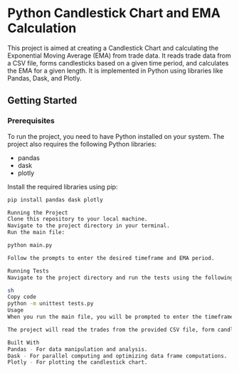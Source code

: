 # Python Candlestick Chart and EMA Calculation

This project is aimed at creating a Candlestick Chart and calculating the Exponential Moving Average (EMA) from trade data. It reads trade data from a CSV file, forms candlesticks based on a given time period, and calculates the EMA for a given length. It is implemented in Python using libraries like Pandas, Dask, and Plotly.

## Getting Started

### Prerequisites

To run the project, you need to have Python installed on your system. The project also requires the following Python libraries:
- pandas
- dask
- plotly

Install the required libraries using pip:

```sh
pip install pandas dask plotly

Running the Project
Clone this repository to your local machine.
Navigate to the project directory in your terminal.
Run the main file:

python main.py

Follow the prompts to enter the desired timeframe and EMA period.

Running Tests
Navigate to the project directory and run the tests using the following command:

sh
Copy code
python -m unittest tests.py
Usage
When you run the main file, you will be prompted to enter the timeframe and the EMA period. Enter the timeframe in minutes (e.g., 5m for 5 minutes, 1H for 1 hour), and the EMA period as a positive integer (e.g., 14).

The project will read the trades from the provided CSV file, form candlesticks based on the provided timeframe, calculate the EMA for the given length, and plot the candlestick chart along with the EMA line.

Built With
Pandas - For data manipulation and analysis.
Dask - For parallel computing and optimizing data frame computations.
Plotly - For plotting the candlestick chart.

